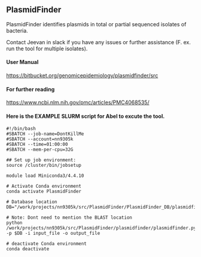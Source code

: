 **PlasmidFinder**
-------------------------
PlasmidFinder identifies plasmids in total or partial sequenced isolates of bacteria.

Contact Jeevan in slack if you have any issues or further assistance (F. ex. run the tool for multiple isolates).

#### User Manual 
https://bitbucket.org/genomicepidemiology/plasmidfinder/src

#### For further reading
https://www.ncbi.nlm.nih.gov/pmc/articles/PMC4068535/ 

#### Here is the EXAMPLE SLURM script for Abel to excute the tool.
```
#!/bin/bash
#SBATCH --job-name=DontKillMe
#SBATCH --account=nn9305k
#SBATCH --time=01:00:00
#SBATCH --mem-per-cpu=32G

## Set up job environment:
source /cluster/bin/jobsetup

module load Miniconda3/4.4.10

# Activate Conda environment 
conda activate PlasmidFinder

# Database location
DB="/work/projects/nn9305k/src/PlasmidFinder/PlasmidFinder_DB/plasmidfinder_db/"

# Note: Dont need to mention the BLAST location
python /work/projects/nn9305k/src/PlasmidFinder/plasmidfinder/plasmidfinder.py -p $DB -i input_file -o output_file

# deactivate Conda environment 
conda deactivate
```
